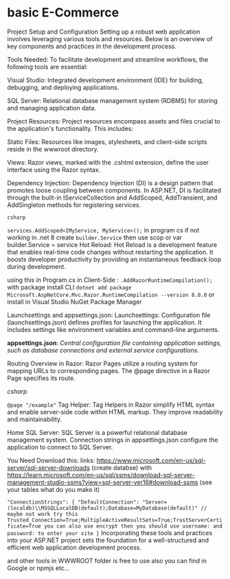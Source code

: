 # basic E-Commerce
 Project Setup and Configuration
Setting up a robust web application involves leveraging various tools and resources. Below is an overview of key components and practices in the development process.

Tools Needed:
To facilitate development and streamline workflows, the following tools are essential:

Visual Studio: Integrated development environment (IDE) for building, debugging, and deploying applications.

SQL Server: Relational database management system (RDBMS) for storing and managing application data.

Project Resources:
Project resources encompass assets and files crucial to the application's functionality. This includes:

Static Files: Resources like images, stylesheets, and client-side scripts reside in the wwwroot directory.

Views: Razor views, marked with the .cshtml extension, define the user interface using the Razor syntax.

Dependency Injection:
Dependency Injection (DI) is a design pattern that promotes loose coupling between components. In ASP.NET, DI is facilitated through the built-in IServiceCollection and AddScoped, AddTransient, and AddSingleton methods for registering services.

`csharp`

`services.AddScoped<IMyService, MyService>();` in program cs if not working in .net 8 create `builder.Service` then use scop or var builder.Service = service
Hot Reload:
Hot Reload is a development feature that enables real-time code changes without restarting the application. It boosts developer productivity by providing an instantaneous feedback loop during development.

using this in Program.cs in Client-Side :
            `.AddRazorRuntimeCompilation();` with package install CLI `dotnet add package Microsoft.AspNetCore.Mvc.Razor.RuntimeCompilation --version 8.0.0` or install in Visual Studio NuGet Package Manager


Launchsettings and appsettings.json:
Launchsettings: Configuration file (launchsettings.json) defines profiles for launching the application. It includes settings like environment variables and command-line arguments.

**appsettings.json**: *Central configuration file containing application settings, such as database connections and external service configurations*.

Routing Overview in Razor:
Razor Pages utilize a routing system for mapping URLs to corresponding pages. The @page directive in a Razor Page specifies its route.

*csharp*

`@page "/example"`
Tag Helper:
Tag Helpers in Razor simplify HTML syntax and enable server-side code within HTML markup. They improve readability and maintainability.

<!-- Example of a tag helper in Razor -->
<a asp-controller="Home" asp-action="Index">Home</a>
SQL Server:
SQL Server is a powerful relational database management system. Connection strings in appsettings.json configure the application to connect to SQL Server.

You Need Download this:
          links:    https://www.microsoft.com/en-us/sql-server/sql-server-downloads (create databse) with https://learn.microsoft.com/en-us/sql/ssms/download-sql-server-management-studio-ssms?view=sql-server-ver16#download-ssms (see your tables what do you make it)

`"ConnectionStrings": {
  "DefaultConnection": "Server=(localdb)\\MSSQLLocalDB(default);Database=MyDatabase(default)" // maybe not work try this Trusted_Connection=True;MultipleActiveResultSets=True;TrustServerCertificate=True you can also use encrypt then you should use username: and password: to enter your site
}`
Incorporating these tools and practices into your ASP.NET project sets the foundation for a well-structured and efficient web application development process.


and other tools in WWWROOT folder is free to use also you can find in Google or npmjs etc...
